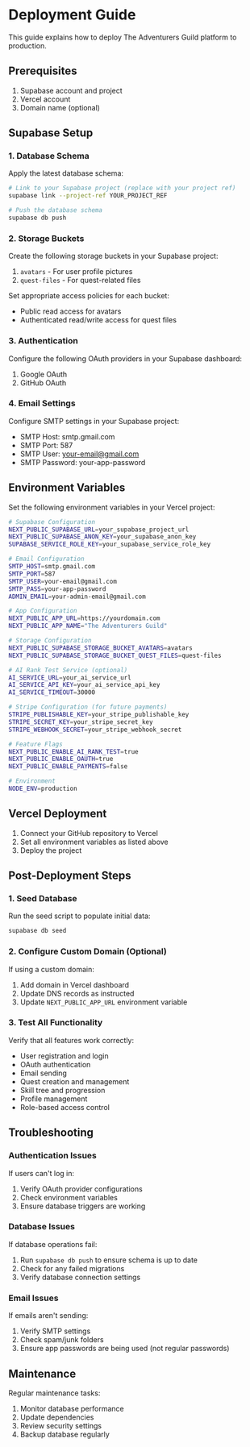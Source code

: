 # Deployment Guide

This guide explains how to deploy The Adventurers Guild platform to production.

## Prerequisites

1. Supabase account and project
2. Vercel account
3. Domain name (optional)

## Supabase Setup

### 1. Database Schema

Apply the latest database schema:

```bash
# Link to your Supabase project (replace with your project ref)
supabase link --project-ref YOUR_PROJECT_REF

# Push the database schema
supabase db push
```

### 2. Storage Buckets

Create the following storage buckets in your Supabase project:

1. `avatars` - For user profile pictures
2. `quest-files` - For quest-related files

Set appropriate access policies for each bucket:
- Public read access for avatars
- Authenticated read/write access for quest files

### 3. Authentication

Configure the following OAuth providers in your Supabase dashboard:

1. Google OAuth
2. GitHub OAuth

### 4. Email Settings

Configure SMTP settings in your Supabase project:

- SMTP Host: smtp.gmail.com
- SMTP Port: 587
- SMTP User: your-email@gmail.com
- SMTP Password: your-app-password

## Environment Variables

Set the following environment variables in your Vercel project:

```bash
# Supabase Configuration
NEXT_PUBLIC_SUPABASE_URL=your_supabase_project_url
NEXT_PUBLIC_SUPABASE_ANON_KEY=your_supabase_anon_key
SUPABASE_SERVICE_ROLE_KEY=your_supabase_service_role_key

# Email Configuration
SMTP_HOST=smtp.gmail.com
SMTP_PORT=587
SMTP_USER=your-email@gmail.com
SMTP_PASS=your-app-password
ADMIN_EMAIL=your-admin-email@gmail.com

# App Configuration
NEXT_PUBLIC_APP_URL=https://yourdomain.com
NEXT_PUBLIC_APP_NAME="The Adventurers Guild"

# Storage Configuration
NEXT_PUBLIC_SUPABASE_STORAGE_BUCKET_AVATARS=avatars
NEXT_PUBLIC_SUPABASE_STORAGE_BUCKET_QUEST_FILES=quest-files

# AI Rank Test Service (optional)
AI_SERVICE_URL=your_ai_service_url
AI_SERVICE_API_KEY=your_ai_service_api_key
AI_SERVICE_TIMEOUT=30000

# Stripe Configuration (for future payments)
STRIPE_PUBLISHABLE_KEY=your_stripe_publishable_key
STRIPE_SECRET_KEY=your_stripe_secret_key
STRIPE_WEBHOOK_SECRET=your_stripe_webhook_secret

# Feature Flags
NEXT_PUBLIC_ENABLE_AI_RANK_TEST=true
NEXT_PUBLIC_ENABLE_OAUTH=true
NEXT_PUBLIC_ENABLE_PAYMENTS=false

# Environment
NODE_ENV=production
```

## Vercel Deployment

1. Connect your GitHub repository to Vercel
2. Set all environment variables as listed above
3. Deploy the project

## Post-Deployment Steps

### 1. Seed Database

Run the seed script to populate initial data:

```bash
supabase db seed
```

### 2. Configure Custom Domain (Optional)

If using a custom domain:
1. Add domain in Vercel dashboard
2. Update DNS records as instructed
3. Update `NEXT_PUBLIC_APP_URL` environment variable

### 3. Test All Functionality

Verify that all features work correctly:
- User registration and login
- OAuth authentication
- Email sending
- Quest creation and management
- Skill tree and progression
- Profile management
- Role-based access control

## Troubleshooting

### Authentication Issues

If users can't log in:
1. Verify OAuth provider configurations
2. Check environment variables
3. Ensure database triggers are working

### Database Issues

If database operations fail:
1. Run `supabase db push` to ensure schema is up to date
2. Check for any failed migrations
3. Verify database connection settings

### Email Issues

If emails aren't sending:
1. Verify SMTP settings
2. Check spam/junk folders
3. Ensure app passwords are being used (not regular passwords)

## Maintenance

Regular maintenance tasks:
1. Monitor database performance
2. Update dependencies
3. Review security settings
4. Backup database regularly